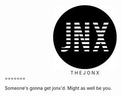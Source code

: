 <div align="middle">
<img src ="images/logos/jonx_logo200px.png" alt="jonx logo" title="jonx logo"><br />
T H E J O N X
</div>
=======

Someone's gonna get jonx'd. Might as well be you.


